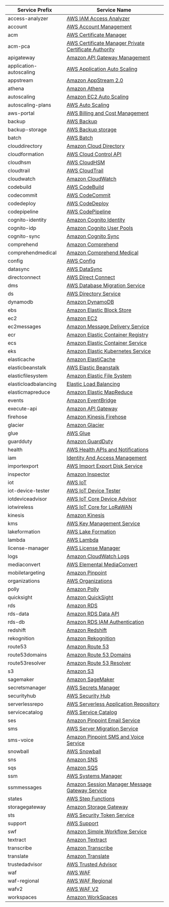 | Service Prefix          | Service Name                                                                                                                                                                           |
|-------------------------|----------------------------------------------------------------------------------------------------------------------------------------------------------------------------------------|
| access-analyzer         | [AWS IAM Access Analyzer](https://docs.aws.amazon.com/service-authorization/latest/reference/list_awsiamaccessanalyzer.html)                                                           |
| account                 | [AWS Account Management](https://docs.aws.amazon.com/service-authorization/latest/reference/list_awsaccountmanagement.html)                                                            |
| acm                     | [AWS Certificate Manager](https://docs.aws.amazon.com/service-authorization/latest/reference/list_awscertificatemanager.html)                                                          |
| acm-pca                 | [AWS Certificate Manager Private Certificate Authority](https://docs.aws.amazon.com/service-authorization/latest/reference/list_awscertificatemanagerprivatecertificateauthority.html) |
| apigateway              | [Amazon API Gateway Management](https://docs.aws.amazon.com/service-authorization/latest/reference/list_amazonapigatewaymanagement.html)                                               |
| application-autoscaling | [AWS Application Auto Scaling](https://docs.aws.amazon.com/service-authorization/latest/reference/list_awsapplicationautoscaling.html)                                                 |
| appstream               | [Amazon AppStream 2.0](https://docs.aws.amazon.com/service-authorization/latest/reference/list_amazonappstream2.0.html)                                                                |
| athena                  | [Amazon Athena](https://docs.aws.amazon.com/service-authorization/latest/reference/list_amazonathena.html)                                                                             |
| autoscaling             | [Amazon EC2 Auto Scaling](https://docs.aws.amazon.com/service-authorization/latest/reference/list_amazonec2autoscaling.html)                                                           |
| autoscaling-plans       | [AWS Auto Scaling](https://docs.aws.amazon.com/service-authorization/latest/reference/list_awsautoscaling.html)                                                                        |
| aws-portal              | [AWS Billing and Cost Management](https://docs.aws.amazon.com/service-authorization/latest/reference/list_awsbilling.html)                                                             |
| backup                  | [AWS Backup](https://docs.aws.amazon.com/service-authorization/latest/reference/list_awsbackup.html)                                                                                   |
| backup-storage          | [AWS Backup storage](https://docs.aws.amazon.com/service-authorization/latest/reference/list_awsbackupstorage.html)                                                                    |
| batch                   | [AWS Batch](https://docs.aws.amazon.com/service-authorization/latest/reference/list_awsbatch.html)                                                                                     |
| clouddirectory          | [Amazon Cloud Directory](https://docs.aws.amazon.com/service-authorization/latest/reference/list_amazonclouddirectory.html)                                                            |
| cloudformation          | [AWS Cloud Control API](https://docs.aws.amazon.com/service-authorization/latest/reference/list_awscloudcontrolapi.html)                                                               |
| cloudhsm                | [AWS CloudHSM](https://docs.aws.amazon.com/service-authorization/latest/reference/list_awscloudhsm.html)                                                                               |
| cloudtrail              | [AWS CloudTrail](https://docs.aws.amazon.com/service-authorization/latest/reference/list_awscloudtrail.html)                                                                           |
| cloudwatch              | [Amazon CloudWatch](https://docs.aws.amazon.com/service-authorization/latest/reference/list_amazoncloudwatch.html)                                                                     |
| codebuild               | [AWS CodeBuild](https://docs.aws.amazon.com/service-authorization/latest/reference/list_awscodebuild.html)                                                                             |
| codecommit              | [AWS CodeCommit](https://docs.aws.amazon.com/service-authorization/latest/reference/list_awscodecommit.html)                                                                           |
| codedeploy              | [AWS CodeDeploy](https://docs.aws.amazon.com/service-authorization/latest/reference/list_awscodedeploy.html)                                                                           |
| codepipeline            | [AWS CodePipeline](https://docs.aws.amazon.com/service-authorization/latest/reference/list_awscodepipeline.html)                                                                       |
| cognito-identity        | [Amazon Cognito Identity](https://docs.aws.amazon.com/service-authorization/latest/reference/list_amazoncognitoidentity.html)                                                          |
| cognito-idp             | [Amazon Cognito User Pools](https://docs.aws.amazon.com/service-authorization/latest/reference/list_amazoncognitouserpools.html)                                                       |
| cognito-sync            | [Amazon Cognito Sync](https://docs.aws.amazon.com/service-authorization/latest/reference/list_amazoncognitosync.html)                                                                  |
| comprehend              | [Amazon Comprehend](https://docs.aws.amazon.com/service-authorization/latest/reference/list_amazoncomprehend.html)                                                                     |
| comprehendmedical       | [Amazon Comprehend Medical](https://docs.aws.amazon.com/service-authorization/latest/reference/list_amazoncomprehendmedical.html)                                                      |
| config                  | [AWS Config](https://docs.aws.amazon.com/service-authorization/latest/reference/list_awsconfig.html)                                                                                   |
| datasync                | [AWS DataSync](https://docs.aws.amazon.com/service-authorization/latest/reference/list_awsdatasync.html)                                                                               |
| directconnect           | [AWS Direct Connect](https://docs.aws.amazon.com/service-authorization/latest/reference/list_awsdirectconnect.html)                                                                    |
| dms                     | [AWS Database Migration Service](https://docs.aws.amazon.com/service-authorization/latest/reference/list_awsdatabasemigrationservice.html)                                             |
| ds                      | [AWS Directory Service](https://docs.aws.amazon.com/service-authorization/latest/reference/list_awsdirectoryservice.html)                                                              |
| dynamodb                | [Amazon DynamoDB](https://docs.aws.amazon.com/service-authorization/latest/reference/list_amazondynamodb.html)                                                                         |
| ebs                     | [Amazon Elastic Block Store](https://docs.aws.amazon.com/service-authorization/latest/reference/list_amazonelasticblockstore.html)                                                     |
| ec2                     | [Amazon EC2](https://docs.aws.amazon.com/service-authorization/latest/reference/list_amazonec2.html)                                                                                   |
| ec2messages             | [Amazon Message Delivery Service](https://docs.aws.amazon.com/service-authorization/latest/reference/list_amazonmessagedeliveryservice.html)                                           |
| ecr                     | [Amazon Elastic Container Registry](https://docs.aws.amazon.com/service-authorization/latest/reference/list_amazonelasticcontainerregistry.html)                                       |
| ecs                     | [Amazon Elastic Container Service](https://docs.aws.amazon.com/service-authorization/latest/reference/list_amazonelasticcontainerservice.html)                                         |
| eks                     | [Amazon Elastic Kubernetes Service](https://docs.aws.amazon.com/service-authorization/latest/reference/list_amazonelastickubernetesservice.html)                                       |
| elasticache             | [Amazon ElastiCache](https://docs.aws.amazon.com/service-authorization/latest/reference/list_amazonelasticache.html)                                                                   |
| elasticbeanstalk        | [AWS Elastic Beanstalk](https://docs.aws.amazon.com/service-authorization/latest/reference/list_awselasticbeanstalk.html)                                                              |
| elasticfilesystem       | [Amazon Elastic File System](https://docs.aws.amazon.com/service-authorization/latest/reference/list_amazonelasticfilesystem.html)                                                     |
| elasticloadbalancing    | [Elastic Load Balancing](https://docs.aws.amazon.com/service-authorization/latest/reference/list_elasticloadbalancing.html)                                                            |
| elasticmapreduce        | [Amazon Elastic MapReduce](https://docs.aws.amazon.com/service-authorization/latest/reference/list_amazonelasticmapreduce.html)                                                        |
| events                  | [Amazon EventBridge](https://docs.aws.amazon.com/service-authorization/latest/reference/list_amazoneventbridge.html)                                                                   |
| execute-api             | [Amazon API Gateway](https://docs.aws.amazon.com/service-authorization/latest/reference/list_amazonapigateway.html)                                                                    |
| firehose                | [Amazon Kinesis Firehose](https://docs.aws.amazon.com/service-authorization/latest/reference/list_amazonkinesisfirehose.html)                                                          |
| glacier                 | [Amazon Glacier](https://docs.aws.amazon.com/service-authorization/latest/reference/list_amazonglacier.html)                                                                           |
| glue                    | [AWS Glue](https://docs.aws.amazon.com/service-authorization/latest/reference/list_awsglue.html)                                                                                       |
| guardduty               | [Amazon GuardDuty](https://docs.aws.amazon.com/service-authorization/latest/reference/list_amazonguardduty.html)                                                                       |
| health                  | [AWS Health APIs and Notifications](https://docs.aws.amazon.com/service-authorization/latest/reference/list_awshealthapisandnotifications.html)                                        |
| iam                     | [Identity And Access Management](https://docs.aws.amazon.com/service-authorization/latest/reference/list_identityandaccessmanagement.html)                                             |
| importexport            | [AWS Import Export Disk Service](https://docs.aws.amazon.com/service-authorization/latest/reference/list_awsimportexportdiskservice.html)                                              |
| inspector               | [Amazon Inspector](https://docs.aws.amazon.com/service-authorization/latest/reference/list_amazoninspector.html)                                                                       |
| iot                     | [AWS IoT](https://docs.aws.amazon.com/service-authorization/latest/reference/list_awsiot.html)                                                                                         |
| iot-device-tester       | [AWS IoT Device Tester](https://docs.aws.amazon.com/service-authorization/latest/reference/list_awsiotdevicetester.html)                                                               |
| iotdeviceadvisor        | [AWS IoT Core Device Advisor](https://docs.aws.amazon.com/service-authorization/latest/reference/list_awsiotcoredeviceadvisor.html)                                                    |
| iotwireless             | [AWS IoT Core for LoRaWAN](https://docs.aws.amazon.com/service-authorization/latest/reference/list_awsiotcoreforlorawan.html)                                                          |
| kinesis                 | [Amazon Kinesis](https://docs.aws.amazon.com/service-authorization/latest/reference/list_amazonkinesis.html)                                                                           |
| kms                     | [AWS Key Management Service](https://docs.aws.amazon.com/service-authorization/latest/reference/list_awskeymanagementservice.html)                                                     |
| lakeformation           | [AWS Lake Formation](https://docs.aws.amazon.com/service-authorization/latest/reference/list_awslakeformation.html)                                                                    |
| lambda                  | [AWS Lambda](https://docs.aws.amazon.com/service-authorization/latest/reference/list_awslambda.html)                                                                                   |
| license-manager         | [AWS License Manager](https://docs.aws.amazon.com/service-authorization/latest/reference/list_awslicensemanager.html)                                                                  |
| logs                    | [Amazon CloudWatch Logs](https://docs.aws.amazon.com/service-authorization/latest/reference/list_amazoncloudwatchlogs.html)                                                            |
| mediaconvert            | [AWS Elemental MediaConvert](https://docs.aws.amazon.com/service-authorization/latest/reference/list_awselementalmediaconvert.html)                                                    |
| mobiletargeting         | [Amazon Pinpoint](https://docs.aws.amazon.com/service-authorization/latest/reference/list_amazonpinpoint.html)                                                                         |
| organizations           | [AWS Organizations](https://docs.aws.amazon.com/service-authorization/latest/reference/list_awsorganizations.html)                                                                     |
| polly                   | [Amazon Polly](https://docs.aws.amazon.com/service-authorization/latest/reference/list_amazonpolly.html)                                                                               |
| quicksight              | [Amazon QuickSight](https://docs.aws.amazon.com/service-authorization/latest/reference/list_amazonquicksight.html)                                                                     |
| rds                     | [Amazon RDS](https://docs.aws.amazon.com/service-authorization/latest/reference/list_amazonrds.html)                                                                                   |
| rds-data                | [Amazon RDS Data API](https://docs.aws.amazon.com/service-authorization/latest/reference/list_amazonrdsdataapi.html)                                                                   |
| rds-db                  | [Amazon RDS IAM Authentication](https://docs.aws.amazon.com/service-authorization/latest/reference/list_amazonrdsiamauthentication.html)                                               |
| redshift                | [Amazon Redshift](https://docs.aws.amazon.com/service-authorization/latest/reference/list_amazonredshift.html)                                                                         |
| rekognition             | [Amazon Rekognition](https://docs.aws.amazon.com/service-authorization/latest/reference/list_amazonrekognition.html)                                                                   |
| route53                 | [Amazon Route 53](https://docs.aws.amazon.com/service-authorization/latest/reference/list_amazonroute53.html)                                                                          |
| route53domains          | [Amazon Route 53 Domains](https://docs.aws.amazon.com/service-authorization/latest/reference/list_amazonroute53domains.html)                                                           |
| route53resolver         | [Amazon Route 53 Resolver](https://docs.aws.amazon.com/service-authorization/latest/reference/list_amazonroute53resolver.html)                                                         |
| s3                      | [Amazon S3](https://docs.aws.amazon.com/service-authorization/latest/reference/list_amazons3.html)                                                                                     |
| sagemaker               | [Amazon SageMaker](https://docs.aws.amazon.com/service-authorization/latest/reference/list_amazonsagemaker.html)                                                                       |
| secretsmanager          | [AWS Secrets Manager](https://docs.aws.amazon.com/service-authorization/latest/reference/list_awssecretsmanager.html)                                                                  |
| securityhub             | [AWS Security Hub](https://docs.aws.amazon.com/service-authorization/latest/reference/list_awssecurityhub.html)                                                                        |
| serverlessrepo          | [AWS Serverless Application Repository](https://docs.aws.amazon.com/service-authorization/latest/reference/list_awsserverlessapplicationrepository.html)                               |
| servicecatalog          | [AWS Service Catalog](https://docs.aws.amazon.com/service-authorization/latest/reference/list_awsservicecatalog.html)                                                                  |
| ses                     | [Amazon Pinpoint Email Service](https://docs.aws.amazon.com/service-authorization/latest/reference/list_amazonpinpointemailservice.html)                                               |
| sms                     | [AWS Server Migration Service](https://docs.aws.amazon.com/service-authorization/latest/reference/list_awsservermigrationservice.html)                                                 |
| sms-voice               | [Amazon Pinpoint SMS and Voice Service](https://docs.aws.amazon.com/service-authorization/latest/reference/list_amazonpinpointsmsandvoiceservice.html)                                 |
| snowball                | [AWS Snowball](https://docs.aws.amazon.com/service-authorization/latest/reference/list_awssnowball.html)                                                                               |
| sns                     | [Amazon SNS](https://docs.aws.amazon.com/service-authorization/latest/reference/list_amazonsns.html)                                                                                   |
| sqs                     | [Amazon SQS](https://docs.aws.amazon.com/service-authorization/latest/reference/list_amazonsqs.html)                                                                                   |
| ssm                     | [AWS Systems Manager](https://docs.aws.amazon.com/service-authorization/latest/reference/list_awssystemsmanager.html)                                                                  |
| ssmmessages             | [Amazon Session Manager Message Gateway Service](https://docs.aws.amazon.com/service-authorization/latest/reference/list_amazonsessionmanagermessagegatewayservice.html)               |
| states                  | [AWS Step Functions](https://docs.aws.amazon.com/service-authorization/latest/reference/list_awsstepfunctions.html)                                                                    |
| storagegateway          | [Amazon Storage Gateway](https://docs.aws.amazon.com/service-authorization/latest/reference/list_amazonstoragegateway.html)                                                            |
| sts                     | [AWS Security Token Service](https://docs.aws.amazon.com/service-authorization/latest/reference/list_awssecuritytokenservice.html)                                                     |
| support                 | [AWS Support](https://docs.aws.amazon.com/service-authorization/latest/reference/list_awssupport.html)                                                                                 |
| swf                     | [Amazon Simple Workflow Service](https://docs.aws.amazon.com/service-authorization/latest/reference/list_amazonsimpleworkflowservice.html)                                             |
| textract                | [Amazon Textract](https://docs.aws.amazon.com/service-authorization/latest/reference/list_amazontextract.html)                                                                         |
| transcribe              | [Amazon Transcribe](https://docs.aws.amazon.com/service-authorization/latest/reference/list_amazontranscribe.html)                                                                     |
| translate               | [Amazon Translate](https://docs.aws.amazon.com/service-authorization/latest/reference/list_amazontranslate.html)                                                                       |
| trustedadvisor          | [AWS Trusted Advisor](https://docs.aws.amazon.com/service-authorization/latest/reference/list_awstrustedadvisor.html)                                                                  |
| waf                     | [AWS WAF](https://docs.aws.amazon.com/service-authorization/latest/reference/list_awswaf.html)                                                                                         |
| waf-regional            | [AWS WAF Regional](https://docs.aws.amazon.com/service-authorization/latest/reference/list_awswafregional.html)                                                                        |
| wafv2                   | [AWS WAF V2](https://docs.aws.amazon.com/service-authorization/latest/reference/list_awswafv2.html)                                                                                    |
| workspaces              | [Amazon WorkSpaces](https://docs.aws.amazon.com/service-authorization/latest/reference/list_amazonworkspaces.html)                                                                     |

